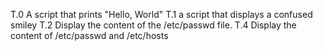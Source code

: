 T.0 A script that prints "Hello, World"
T.1 a script that displays a confused smiley
T.2 Display the content of the /etc/passwd file.
T.4 Display the content of /etc/passwd and /etc/hosts
